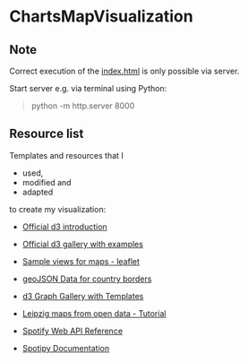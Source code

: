# ChartsMapVisualization

## Note

Correct execution of the [index.html](docs/index.html) is only possible via server.

Start server e.g. via terminal using Python:

> python -m http.server 8000


## Resource list

Templates and resources that I  

* used, 
* modified and 
* adapted

to create my visualization:

* [Official d3 introduction](https://observablehq.com/@d3/learn-d3)

* [Official d3 gallery with examples](https://observablehq.com/@d3/gallery)

* [Sample views for maps - leaflet](https://leaflet-extras.github.io/leaflet-providers/preview/)

* [geoJSON Data for country borders]( https://github.com/stefanocudini/leaflet-geojson-selector/blob/master/examples/world-countries.json)

* [d3 Graph Gallery with Templates](https://www.d3-graph-gallery.com/index.html)

* [Leipzig maps from open data - Tutorial](https://github.com/CodeforLeipzig/opendata-leipzig-playground)
* [Spotify Web API Reference](https://developer.spotify.com/documentation/web-api/reference/)
* [Spotipy Documentation](https://spotipy.readthedocs.io/en/2.13.0/)
